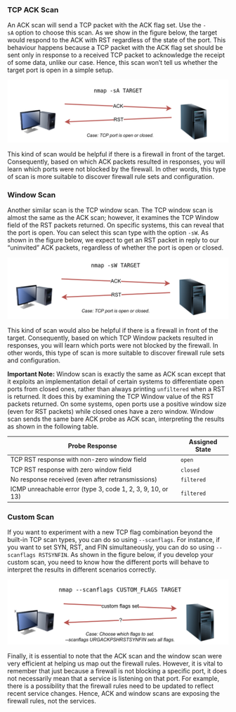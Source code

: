 
### TCP ACK Scan

An ACK scan will send a TCP packet with the ACK flag set. Use the `-sA` option to choose this scan. As we show in the figure below, the target would respond to the ACK with RST regardless of the state of the port. This behaviour happens because a TCP packet with the ACK flag set should be sent only in response to a received TCP packet to acknowledge the receipt of some data, unlike our case. Hence, this scan won’t tell us whether the target port is open in a simple setup.

![](../../Attachments/Pasted%20image%2020240105183607.png)

This kind of scan would be helpful if there is a firewall in front of the target. Consequently, based on which ACK packets resulted in responses, you will learn which ports were not blocked by the firewall. In other words, this type of scan is more suitable to discover firewall rule sets and configuration.

### Window Scan

Another similar scan is the TCP window scan. The TCP window scan is almost the same as the ACK scan; however, it examines the TCP Window field of the RST packets returned. On specific systems, this can reveal that the port is open. You can select this scan type with the option `-sW`. As shown in the figure below, we expect to get an RST packet in reply to our “uninvited” ACK packets, regardless of whether the port is open or closed.

![](../../Attachments/Pasted%20image%2020240105183957.png)

This kind of scan would also be helpful if there is a firewall in front of the target. Consequently, based on which TCP Window packets resulted in responses, you will learn which ports were not blocked by the firewall. In other words, this type of scan is more suitable to discover firewall rule sets and configuration.

**Important Note:** Window scan is exactly the same as ACK scan except that it exploits an implementation detail of certain systems to differentiate open ports from closed ones, rather than always printing `unfiltered` when a RST is returned. It does this by examining the TCP Window value of the RST packets returned. On some systems, open ports use a positive window size (even for RST packets) while closed ones have a zero window. Window scan sends the same bare ACK probe as ACK scan, interpreting the results as shown in the following table.

|Probe Response|Assigned State|
|---|---|
|TCP RST response with non-zero window field|`open`|
|TCP RST response with zero window field|`closed`|
|No response received (even after retransmissions)|`filtered`|
|ICMP unreachable error (type 3, code 1, 2, 3, 9, 10, or 13)|`filtered`|
### Custom Scan

If you want to experiment with a new TCP flag combination beyond the built-in TCP scan types, you can do so using `--scanflags`. For instance, if you want to set SYN, RST, and FIN simultaneously, you can do so using `--scanflags RSTSYNFIN`. As shown in the figure below, if you develop your custom scan, you need to know how the different ports will behave to interpret the results in different scenarios correctly.

![](../../Attachments/Pasted%20image%2020240105184221.png)

Finally, it is essential to note that the ACK scan and the window scan were very efficient at helping us map out the firewall rules. However, it is vital to remember that just because a firewall is not blocking a specific port, it does not necessarily mean that a service is listening on that port. For example, there is a possibility that the firewall rules need to be updated to reflect recent service changes. Hence, ACK and window scans are exposing the firewall rules, not the services.